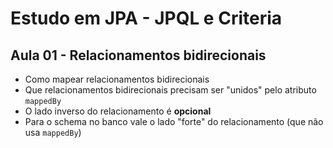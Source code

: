 # Estudo em JPA - JPQL e Criteria

## Aula 01 - Relacionamentos bidirecionais
- Como mapear relacionamentos bidirecionais
- Que relacionamentos bidirecionais precisam ser "unidos" pelo atributo `mappedBy`
- O lado inverso do relacionamento é **opcional**
- Para o schema no banco vale o lado "forte" do relacionamento (que não usa `mappedBy`)
 
